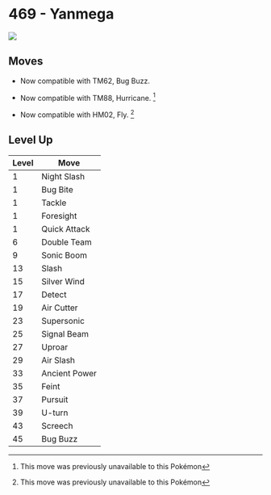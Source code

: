 # 469 - Yanmega
![][469]

## Moves

 - Now compatible with TM62, Bug Buzz.

 - Now compatible with TM88, Hurricane. [^1]

 - Now compatible with HM02, Fly. [^1]

## Level Up

Level | Move
---   | ---
  1   | Night Slash
  1   | Bug Bite
  1   | Tackle
  1   | Foresight
  1   | Quick Attack
  6   | Double Team
  9   | Sonic Boom
 13   | Slash
 15   | Silver Wind
 17   | Detect
 19   | Air Cutter
 23   | Supersonic
 25   | Signal Beam
 27   | Uproar
 29   | Air Slash
 33   | Ancient Power
 35   | Feint
 37   | Pursuit
 39   | U-turn
 43   | Screech
 45   | Bug Buzz




[^1]: This move was previously unavailable to this Pokémon

[469]: ../img/pokemon/469.png
